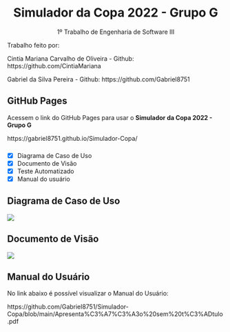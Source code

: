 <h1 align="center"> Simulador da Copa 2022 - Grupo G</h1>

<p align="center"> 1º Trabalho de Engenharia de Software III</p>

<p> Trabalho feito por: </p>
<p> Cintia Mariana Carvalho de Oliveira - Github: https://github.com/CintiaMariana </p>
<p> Gabriel da Silva Pereira - Github: https://github.com/Gabriel8751 </p>

<h2> GitHub Pages </h2>
<p> Acessem o link do GitHub Pages para usar o <b>Simulador da Copa 2022 - Grupo G</b></p>
https://gabriel8751.github.io/Simulador-Copa/

### 
- [x] Diagrama de Caso de Uso
- [x] Documento de Visão
- [x] Teste Automatizado
- [x] Manual do usuário

<h2> Diagrama de Caso de Uso</h2>
<img src = https://user-images.githubusercontent.com/81639655/201977289-5083cbb6-bb51-4117-9f22-772b4b7d43fc.jpg>

<h2> Documento de Visão </h2>
<img src = https://github.com/Gabriel8751/Simulador-Copa/files/10014610/Visao_modelo.-.Simulador.da.Copa.-.Grupo.G.pdf>

<h2> Manual do Usuário</h2>
<p> No link abaixo é possível visualizar o Manual do Usuário:</p>
https://github.com/Gabriel8751/Simulador-Copa/blob/main/Apresenta%C3%A7%C3%A3o%20sem%20t%C3%ADtulo.pdf

